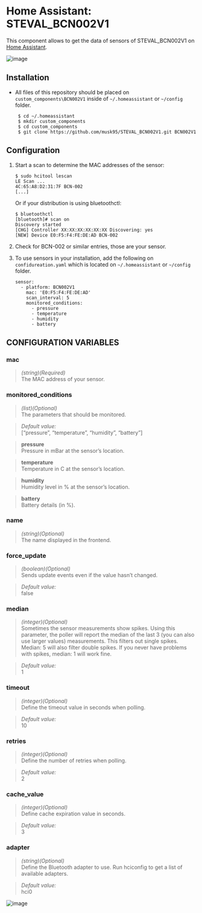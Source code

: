 # Home Assistant: STEVAL_BCN002V1
This component allows to get the data of sensors of STEVAL_BCN002V1 on [Home Assistant][hass].

![image](https://user-images.githubusercontent.com/11463289/68007850-4438bc00-fcc0-11e9-9695-32c8a53a86ee.png)

## Installation

* All files of this repository should be placed on `custom_components\BCN002V1` inside of `~/.homeassistant` or `~/config` folder. 

       $ cd ~/.homeassistant
       $ mkdir custom_components
       $ cd custom_components
       $ git clone https://github.com/musk95/STEVAL_BCN002V1.git BCN002V1

## Configuration
1. Start a scan to determine the MAC addresses of the sensor:

       $ sudo hcitool lescan
       LE Scan ...
       4C:65:A8:D2:31:7F BCN-002
       [...]

   Or if your distribution is using bluetoothctl:
  
       $ bluetoothctl
       [bluetooth]# scan on
       Discovery started
       [CHG] Controller XX:XX:XX:XX:XX:XX Discovering: yes
       [NEW] Device E0:F5:F4:FE:DE:AD BCN-002
  
2. Check for BCN-002 or similar entries, those are your sensor.

3. To use sensors in your installation, add the following on `confidureation.yaml` which is located on `~/.homeassistant` or `~/config` folder.

       sensor:
         - platform: BCN002V1
           mac: 'E0:F5:F4:FE:DE:AD'
           scan_interval: 5
           monitored_conditions:
             - pressure
             - temperature
             - humidity
             - battery

## CONFIGURATION VARIABLES
### mac
>*(string)(Required)*<br>
The MAC address of your sensor.

### monitored_conditions
>*(list)(Optional)*<br>
The parameters that should be monitored.

>*Default value:*<br>
[“pressure”, “temperature”, “humidity”, “battery”]

>**pressure**<br>
Pressure in mBar at the sensor’s location.

>**temperature**<br>
Temperature in C at the sensor’s location.

>**humidity**<br>
Humidity level in % at the sensor’s location.

>**battery**<br>
Battery details (in %).

### name
>*(string)(Optional)*<br>
The name displayed in the frontend.

### force_update
>*(boolean)(Optional)*<br>
Sends update events even if the value hasn’t changed.

>*Default value:*<br>
false

### median
>*(integer)(Optional)*<br>
Sometimes the sensor measurements show spikes. Using this parameter, the poller will report the median of the last 3 (you can also use larger values) measurements. This filters out single spikes. Median: 5 will also filter double spikes. If you never have problems with spikes, median: 1 will work fine.

>*Default value:*<br>
1

### timeout
>*(integer)(Optional)*<br>
Define the timeout value in seconds when polling.

>*Default value:*<br>
10

### retries
>*(integer)(Optional)*<br>
Define the number of retries when polling.

>*Default value:*<br>
2

### cache_value
>*(integer)(Optional)*<br>
Define cache expiration value in seconds.

>*Default value:*<br>
3

### adapter
>*(string)(Optional)*<br>
Define the Bluetooth adapter to use. Run hciconfig to get a list of available adapters.

>*Default value:*<br>
hci0

![image](https://user-images.githubusercontent.com/11463289/68009223-bb704f00-fcc4-11e9-86a1-c4d637333635.png)

[hass]: https://home-assistant.io
